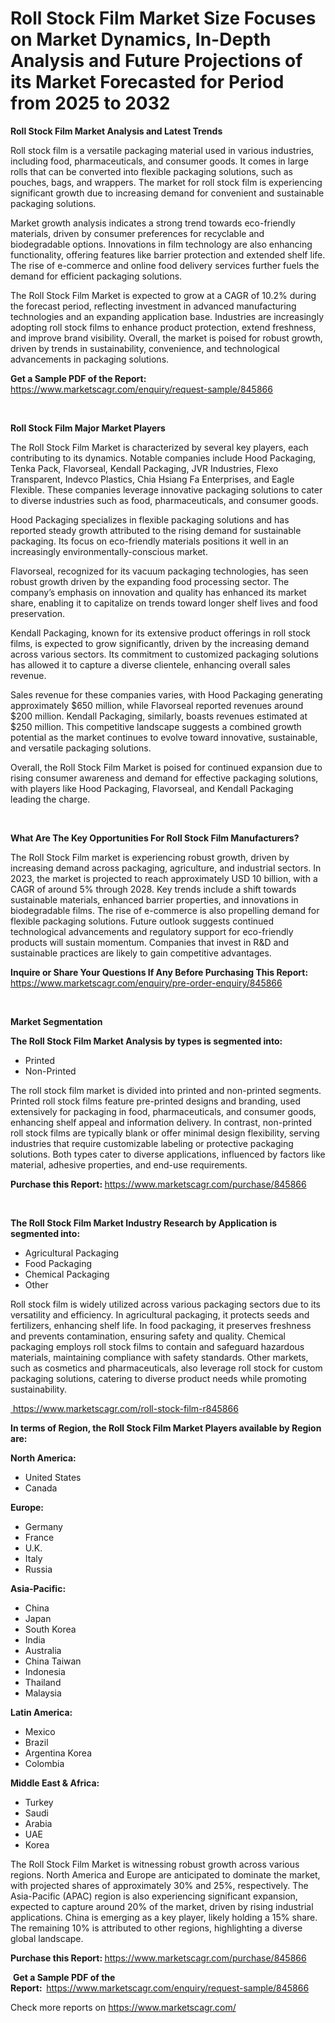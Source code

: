 <p><h1>Roll Stock Film Market Size Focuses on Market Dynamics, In-Depth Analysis and Future Projections of its Market Forecasted for Period from 2025 to 2032</h1></p><p><strong>Roll Stock Film Market Analysis and Latest Trends</strong></p>
<p><p>Roll stock film is a versatile packaging material used in various industries, including food, pharmaceuticals, and consumer goods. It comes in large rolls that can be converted into flexible packaging solutions, such as pouches, bags, and wrappers. The market for roll stock film is experiencing significant growth due to increasing demand for convenient and sustainable packaging solutions.</p><p>Market growth analysis indicates a strong trend towards eco-friendly materials, driven by consumer preferences for recyclable and biodegradable options. Innovations in film technology are also enhancing functionality, offering features like barrier protection and extended shelf life. The rise of e-commerce and online food delivery services further fuels the demand for efficient packaging solutions.</p><p>The Roll Stock Film Market is expected to grow at a CAGR of 10.2% during the forecast period, reflecting investment in advanced manufacturing technologies and an expanding application base. Industries are increasingly adopting roll stock films to enhance product protection, extend freshness, and improve brand visibility. Overall, the market is poised for robust growth, driven by trends in sustainability, convenience, and technological advancements in packaging solutions.</p></p>
<p><strong>Get a Sample PDF of the Report:&nbsp;</strong> <a href="https://www.marketscagr.com/enquiry/request-sample/845866?utm_campaign=2041&utm_medium=2&utm_source=Github&utm_content=ia&utm_term=01042025&utm_id=roll-stock-film">https://www.marketscagr.com/enquiry/request-sample/845866</a></p>
<p>&nbsp;</p>
<p><strong>Roll Stock Film Major Market Players</strong></p>
<p><p>The Roll Stock Film Market is characterized by several key players, each contributing to its dynamics. Notable companies include Hood Packaging, Tenka Pack, Flavorseal, Kendall Packaging, JVR Industries, Flexo Transparent, Indevco Plastics, Chia Hsiang Fa Enterprises, and Eagle Flexible. These companies leverage innovative packaging solutions to cater to diverse industries such as food, pharmaceuticals, and consumer goods.</p><p>Hood Packaging specializes in flexible packaging solutions and has reported steady growth attributed to the rising demand for sustainable packaging. Its focus on eco-friendly materials positions it well in an increasingly environmentally-conscious market.</p><p>Flavorseal, recognized for its vacuum packaging technologies, has seen robust growth driven by the expanding food processing sector. The company’s emphasis on innovation and quality has enhanced its market share, enabling it to capitalize on trends toward longer shelf lives and food preservation.</p><p>Kendall Packaging, known for its extensive product offerings in roll stock films, is expected to grow significantly, driven by the increasing demand across various sectors. Its commitment to customized packaging solutions has allowed it to capture a diverse clientele, enhancing overall sales revenue.</p><p>Sales revenue for these companies varies, with Hood Packaging generating approximately $650 million, while Flavorseal reported revenues around $200 million. Kendall Packaging, similarly, boasts revenues estimated at $250 million. This competitive landscape suggests a combined growth potential as the market continues to evolve toward innovative, sustainable, and versatile packaging solutions.</p><p>Overall, the Roll Stock Film Market is poised for continued expansion due to rising consumer awareness and demand for effective packaging solutions, with players like Hood Packaging, Flavorseal, and Kendall Packaging leading the charge.</p></p>
<p>&nbsp;</p>
<p><strong>What Are The Key Opportunities For Roll Stock Film Manufacturers?</strong></p>
<p><p>The Roll Stock Film market is experiencing robust growth, driven by increasing demand across packaging, agriculture, and industrial sectors. In 2023, the market is projected to reach approximately USD 10 billion, with a CAGR of around 5% through 2028. Key trends include a shift towards sustainable materials, enhanced barrier properties, and innovations in biodegradable films. The rise of e-commerce is also propelling demand for flexible packaging solutions. Future outlook suggests continued technological advancements and regulatory support for eco-friendly products will sustain momentum. Companies that invest in R&D and sustainable practices are likely to gain competitive advantages.</p></p>
<p><strong>Inquire or Share Your Questions If Any Before Purchasing This Report:</strong> <a href="https://www.marketscagr.com/enquiry/pre-order-enquiry/845866?utm_campaign=2041&utm_medium=2&utm_source=Github&utm_content=ia&utm_term=01042025&utm_id=roll-stock-film">https://www.marketscagr.com/enquiry/pre-order-enquiry/845866</a></p>
<p>&nbsp;</p>
<p><strong>Market Segmentation</strong></p>
<p><strong>The Roll Stock Film Market Analysis by types is segmented into:</strong></p>
<p><ul><li>Printed</li><li>Non-Printed</li></ul></p>
<p><p>The roll stock film market is divided into printed and non-printed segments. Printed roll stock films feature pre-printed designs and branding, used extensively for packaging in food, pharmaceuticals, and consumer goods, enhancing shelf appeal and information delivery. In contrast, non-printed roll stock films are typically blank or offer minimal design flexibility, serving industries that require customizable labeling or protective packaging solutions. Both types cater to diverse applications, influenced by factors like material, adhesive properties, and end-use requirements.</p></p>
<p><strong>Purchase this Report:&nbsp;</strong><a href="https://www.marketscagr.com/purchase/845866?utm_campaign=2041&utm_medium=2&utm_source=Github&utm_content=ia&utm_term=01042025&utm_id=roll-stock-film">https://www.marketscagr.com/purchase/845866</a></p>
<p>&nbsp;</p>
<p><strong>The Roll Stock Film Market Industry Research by Application is segmented into:</strong></p>
<p><ul><li>Agricultural Packaging</li><li>Food Packaging</li><li>Chemical Packaging</li><li>Other</li></ul></p>
<p><p>Roll stock film is widely utilized across various packaging sectors due to its versatility and efficiency. In agricultural packaging, it protects seeds and fertilizers, enhancing shelf life. In food packaging, it preserves freshness and prevents contamination, ensuring safety and quality. Chemical packaging employs roll stock films to contain and safeguard hazardous materials, maintaining compliance with safety standards. Other markets, such as cosmetics and pharmaceuticals, also leverage roll stock for custom packaging solutions, catering to diverse product needs while promoting sustainability.</p></p>
<p><a href="https://www.marketscagr.com/roll-stock-film-r845866?utm_campaign=2041&utm_medium=2&utm_source=Github&utm_content=ia&utm_term=01042025&utm_id=roll-stock-film">&nbsp;https://www.marketscagr.com/roll-stock-film-r845866</a></p>
<p><strong>In terms of Region, the Roll Stock Film Market Players available by Region are:</strong></p>
<p>
    <p> <strong> North America: </strong>
        <ul>
            <li>United States</li>
            <li>Canada</li>
        </ul>
        </p> 
    <p> <strong> Europe: </strong>
        <ul>
            <li>Germany</li>
            <li>France</li>
            <li>U.K.</li>
            <li>Italy</li>
            <li>Russia</li>
        </ul>
        </p> 
    <p> <strong> Asia-Pacific: </strong>
        <ul>
            <li>China</li>
            <li>Japan</li>
            <li>South Korea</li>
            <li>India</li>
            <li>Australia</li>
            <li>China Taiwan</li>
            <li>Indonesia</li>
            <li>Thailand</li>
            <li>Malaysia</li>
        </ul>
        </p> 
    <p> <strong> Latin America: </strong>
        <ul>
            <li>Mexico</li>
            <li>Brazil</li>
            <li>Argentina Korea</li>
            <li>Colombia</li>
        </ul>
        </p> 
    <p> <strong> Middle East & Africa: </strong>
        <ul>
            <li>Turkey</li>
            <li>Saudi</li>
            <li>Arabia</li>
            <li>UAE</li>
            <li>Korea</li>
        </ul>
    </p>
    </p>
<p><p>The Roll Stock Film Market is witnessing robust growth across various regions. North America and Europe are anticipated to dominate the market, with projected shares of approximately 30% and 25%, respectively. The Asia-Pacific (APAC) region is also experiencing significant expansion, expected to capture around 20% of the market, driven by rising industrial applications. China is emerging as a key player, likely holding a 15% share. The remaining 10% is attributed to other regions, highlighting a diverse global landscape.</p></p>
<p><strong>Purchase this Report: </strong><a href="https://www.marketscagr.com/purchase/845866?utm_campaign=2041&utm_medium=2&utm_source=Github&utm_content=ia&utm_term=01042025&utm_id=roll-stock-film">https://www.marketscagr.com/purchase/845866</a></p>
<p>&nbsp;<strong>Get a Sample PDF of the Report:&nbsp;&nbsp;</strong><a href="https://www.marketscagr.com/enquiry/request-sample/845866?utm_campaign=2041&utm_medium=2&utm_source=Github&utm_content=ia&utm_term=01042025&utm_id=roll-stock-film">https://www.marketscagr.com/enquiry/request-sample/845866</a></p>
<p><strong></strong></p>
<p>Check more reports on <a href="https://www.marketscagr.com/?utm_campaign=2041&utm_medium=2&utm_source=Github&utm_content=ia&utm_term=01042025&utm_id=roll-stock-film">https://www.marketscagr.com/</a></p>